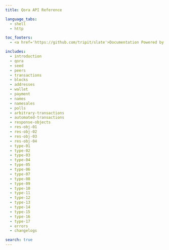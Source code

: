 ```yaml
---
title: Qora API Reference

language_tabs:
  - shell
  - http

toc_footers:
  - <a href='https://github.com/tripit/slate'>Documentation Powered by Slate</a>

includes:
  - introduction
  - qora
  - seed
  - peers
  - transactions
  - blocks
  - addresses
  - wallet
  - payment
  - names
  - namesales
  - polls
  - arbitrary-transactions
  - automated-transactions
  - response-objects
  - res-obj-01
  - res-obj-02
  - res-obj-03
  - res-obj-04
  - type-01
  - type-02
  - type-03
  - type-04
  - type-05
  - type-06
  - type-07
  - type-08
  - type-09
  - type-10
  - type-11
  - type-12
  - type-13
  - type-14
  - type-15
  - type-16  
  - type-17
  - errors
  - changelogs

search: true
---
```

